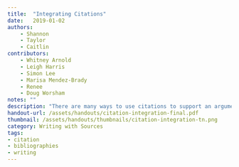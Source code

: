 ```yaml
---
title:  "Integrating Citations"
date:   2019-01-02
authors: 
    - Shannon
    - Taylor
    - Caitlin
contributors: 
    - Whitney Arnold
    - Leigh Harris
    - Simon Lee
    - Marisa Mendez-Brady
    - Renee
    - Doug Worsham
notes: ""
description: "There are many ways to use citations to support an argument."
handout-url: /assets/handouts/citation-integration-final.pdf
thumbnail: /assets/handouts/thumbnails/citation-integration-tn.png
category: Writing with Sources
tags:
- citation
- bibliographies
- writing
---
```


